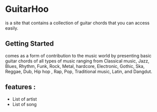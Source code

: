 # GuitarHoo
is a site that contains a collection of guitar chords that you can access easily.

## Getting Started
comes as a form of contribution to the music world by presenting basic guitar chords of all types of music ranging from Classical music, Jazz, Blues, Rhythm, Funk, Rock, Metal, hardcore, Electronic, Gothic, Ska, Reggae, Dub, Hip hop , Rap, Pop, Traditional music, Latin, and Dangdut.

## features : 
- List of artist
- List of song

